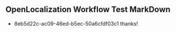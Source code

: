 ## OpenLocalization Workflow Test MarkDown
* 8eb5d22c-ac09-46ed-b5ec-50a6cfdf03c1 
thanks!<!--HONumber=Mar16_HO1-->
